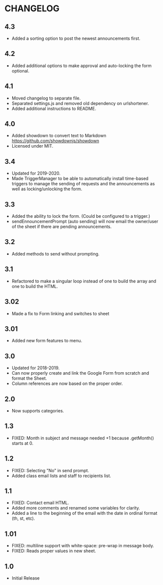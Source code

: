 # CHANGELOG

## 4.3

* Added a sorting option to post the newest announcements first.

## 4.2

* Added additional options to make approval and auto-locking the form optional.

## 4.1

* Moved changelog to separate file.
* Separated settings.js and removed old dependency on urlshortener.
* Added additional instructions to README.

## 4.0

* Added showdown to convert text to Markdown https://github.com/showdownjs/showdown
* Licensed under MIT.

## 3.4

* Updated for 2019-2020.
* Made TriggerManager to be able to automatically install time-based triggers to manage the sending of requests and the announcements as well as locking/unlocking the form.

## 3.3

* Added the ability to lock the form. (Could be configured to a trigger.)
* sendEnnouncementPrompt (auto sending) will now email the owner/user of the sheet if there are pending announcements.

## 3.2

* Added methods to send without prompting.

## 3.1

* Refactored to make a singular loop instead of one to build the array and one to build the HTML.

## 3.02

* Made a fix to Form linking and switches to sheet

## 3.01

* Added new form features to menu.

## 3.0

* Updated for 2018-2019.
* Can now properly create and link the Google Form from scratch and format the Sheet.
* Column references are now based on the proper order.

## 2.0

* Now supports categories.

## 1.3

* FIXED: Month in subject and message needed +1 because .getMonth() starts at 0.

## 1.2

* FIXED: Selecting "No" in send prompt.
* Added class email lists and staff to recipients list.

## 1.1

* FIXED: Contact email HTML.
* Added more comments and renamed some variables for clarity.
* Added a line to the beginning of the email with the date in ordinal format (th, st, etc).

## 1.01

* FIXED: multiline support with white-space: pre-wrap in message body.
* FIXED: Reads proper values in new sheet.

## 1.0

* Initial Release
